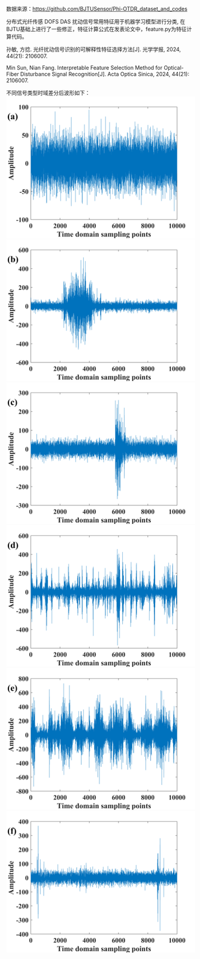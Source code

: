 数据来源：https://github.com/BJTUSensor/Phi-OTDR_dataset_and_codes

分布式光纤传感 DOFS DAS 扰动信号常用特征用于机器学习模型进行分类,
在BJTU基础上进行了一些修正，特征计算公式在发表论文中，feature.py为特征计算代码。

孙敏, 方捻. 光纤扰动信号识别的可解释性特征选择方法[J]. 光学学报, 2024, 44(21): 2106007.

Min Sun, Nian Fang. Interpretable Feature Selection Method for Optical-Fiber Disturbance Signal Recognition[J]. Acta Optica Sinica, 2024, 44(21): 2106007.

不同信号类型时域差分后波形如下：
![Image](background.png)
![Image](dig.png)
![Image](knock.png)
![Image](water.png)
![Image](shake.png)
![Image](walk.png)

